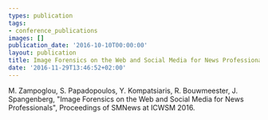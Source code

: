 ```yaml
---
types: publication
tags:
- conference_publications
images: []
publication_date: '2016-10-10T00:00:00'
layout: publication
title: Image Forensics on the Web and Social Media for News Professionals
date: '2016-11-29T13:46:52+02:00'
---
```

<p>M. Zampoglou, S. Papadopoulos, Y. Kompatsiaris, R. Bouwmeester, J. Spangenberg, "Image Forensics on the Web and Social Media for News Professionals", Proceedings of SMNews at ICWSM 2016.</p>
